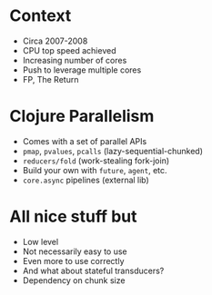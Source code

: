# Context

* Circa 2007-2008
* CPU top speed achieved
* Increasing number of cores
* Push to leverage multiple cores
* FP, The Return

# Clojure Parallelism

* Comes with a set of parallel APIs
* `pmap`, `pvalues`, `pcalls` (lazy-sequential-chunked)
* `reducers/fold` (work-stealing fork-join)
* Build your own with `future`, `agent`, etc.
* `core.async` pipelines (external lib)

# All nice stuff but

* Low level
* Not necessarily easy to use
* Even more to use correctly
* And what about stateful transducers?
* Dependency on chunk size
